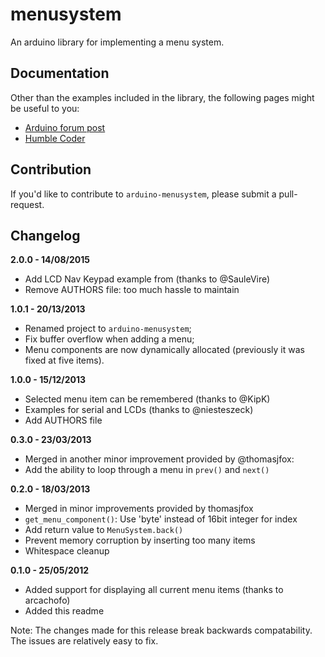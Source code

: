 menusystem
==========

An arduino library for implementing a menu system.

Documentation
-------------

Other than the examples included in the library, the following pages might be
useful to you:

* [Arduino forum post](http://arduino.cc/forum/index.php/topic,105866.0.html)
* [Humble Coder](http://www.humblecoder.com/)

Contribution
------------

If you'd like to contribute to `arduino-menusystem`, please submit a
pull-request.

Changelog
---------

**2.0.0 - 14/08/2015**

* Add LCD Nav Keypad example from (thanks to @SauleVire)
* Remove AUTHORS file: too much hassle to maintain

**1.0.1 - 20/13/2013**

* Renamed project to `arduino-menusystem`;
* Fix buffer overflow when adding a menu;
* Menu components are now dynamically allocated (previously it was fixed at
  five items).

**1.0.0 - 15/12/2013**

* Selected menu item can be remembered (thanks to @KipK)
* Examples for serial and LCDs (thanks to @niesteszeck)
* Add AUTHORS file

**0.3.0 - 23/03/2013**

* Merged in another minor improvement provided by @thomasjfox:
 * Add the ability to loop through a menu in `prev()` and `next()`

**0.2.0 - 18/03/2013**

* Merged in minor improvements provided by thomasjfox
 * `get_menu_component()`: Use 'byte' instead of 16bit integer for index
 * Add return value to `MenuSystem.back()`
 * Prevent memory corruption by inserting too many items
 * Whitespace cleanup

**0.1.0 - 25/05/2012**

* Added support for displaying all current menu items (thanks to arcachofo)
* Added this readme

Note: The changes made for this release break backwards compatability. The
issues are relatively easy to fix.
